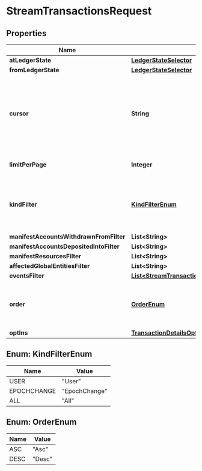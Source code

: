 

# StreamTransactionsRequest


## Properties

| Name | Type | Description | Notes |
|------------ | ------------- | ------------- | -------------|
|**atLedgerState** | [**LedgerStateSelector**](LedgerStateSelector.md) |  |  [optional] |
|**fromLedgerState** | [**LedgerStateSelector**](LedgerStateSelector.md) |  |  [optional] |
|**cursor** | **String** | This cursor allows forward pagination, by providing the cursor from the previous request. |  [optional] |
|**limitPerPage** | **Integer** | The page size requested. |  [optional] |
|**kindFilter** | [**KindFilterEnum**](#KindFilterEnum) | Limit returned transactions by their kind. Defaults to &#x60;user&#x60;. |  [optional] |
|**manifestAccountsWithdrawnFromFilter** | **List&lt;String&gt;** |  |  [optional] |
|**manifestAccountsDepositedIntoFilter** | **List&lt;String&gt;** |  |  [optional] |
|**manifestResourcesFilter** | **List&lt;String&gt;** |  |  [optional] |
|**affectedGlobalEntitiesFilter** | **List&lt;String&gt;** |  |  [optional] |
|**eventsFilter** | [**List&lt;StreamTransactionsRequestEventFilterItem&gt;**](StreamTransactionsRequestEventFilterItem.md) |  |  [optional] |
|**order** | [**OrderEnum**](#OrderEnum) | Configures the order of returned result set. Defaults to &#x60;desc&#x60;. |  [optional] |
|**optIns** | [**TransactionDetailsOptIns**](TransactionDetailsOptIns.md) |  |  [optional] |



## Enum: KindFilterEnum

| Name | Value |
|---- | -----|
| USER | &quot;User&quot; |
| EPOCHCHANGE | &quot;EpochChange&quot; |
| ALL | &quot;All&quot; |



## Enum: OrderEnum

| Name | Value |
|---- | -----|
| ASC | &quot;Asc&quot; |
| DESC | &quot;Desc&quot; |



